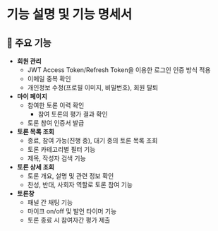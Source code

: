 # 기능 설명 및 기능 명세서 
## 📝 **주요 기능**

- **회원 관리**
  - JWT Access Token/Refresh Token을 이용한 로그인 인증 방식 적용
  - 이메일 중복 확인
  - 개인정보 수정(프로필 이미지, 비밀번호), 회원 탈퇴
- **마이 페이지**
  - 참여한 토론 이력 확인
    - 참여 토론의 평가 결과 확인
  - 토론 참여 인증서 발급
- **토론 목록 조회**
  - 종료, 참여 가능(진행 중), 대기 중의 토론 목록 조회
  - 토론 카테고리별 필터 기능
  - 제목, 작성자 검색 기능
- **토론 상세 조회**
  - 토론 개요, 설명 및 관련 정보 확인
  - 찬성, 반대, 사회자 역할로 토론 참여 기능
- **토론창**
  - 패널 간 채팅 기능
  - 마이크 on/off 및 발언 타이머 기능
  - 토론 종료 시 참여자간 평가 제출
